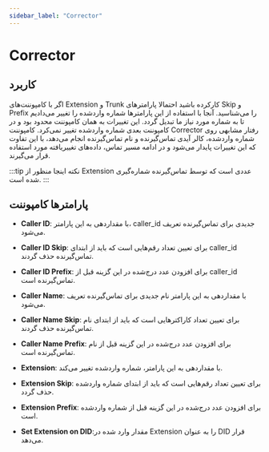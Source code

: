 ```yaml
---
sidebar_label: "Corrector"
---
```

<head>
  <title>معرفی Corrector | مستندات سیموتل</title>
</head>


# Corrector


## کاربرد

اگر با کامپوننت‌‌های Extension و Trunk کارکرده باشید احتمالا پارامترهای Skip و Prefix را می‌شناسید. آنجا با استفاده از این پارامترها شماره واردشده را تغییر می‌دادیم تا به شماره مورد نیاز ما تبدیل گردد. این تغییرات به همان کامپوننت محدود بود و در کامپوننت بعدی شماره واردشده تغییر نمی‌کرد. کامپوننت Corrector رفتار مشابهی روی شماره واردشده، کالر آیدی تماس‌گیرنده و نام تماس‌گیرنده انجام می‌‌دهد، با این تفاوت که این تغییرات پایدار می‌شود و در ادامه مسیر تماس، داده‌‌های تغییریافته مورد استفاده قرار می‌گیرند.

:::tip نکته
اینجا منظور از Extension عددی است که توسط تماس‌گیرنده شماره‌‌گیری شده است.
:::


## پارامترها کامپوننت

- **Caller ID**: با مقداردهی به این پارامتر، caller_id جدیدی برای تماس‌گیرنده تعریف می‌‌شود.

- **Caller ID Skip**: برای تعیین تعداد رقم‌‌هایی است که باید از ابتدای caller_id تماس‌‌گیرنده حذف گردند.

- **Caller ID Prefix**: برای افزودن عدد درج‌شده در این گزینه قبل از caller_id تماس‌‌گیرنده است.

- **Caller Name**: با مقداردهی به این پارامتر نام جدیدی برای تماس‌گیرنده تعریف می‌‌شود.

- **Caller Name Skip**: برای تعیین تعداد کاراکترهایی است که باید از ابتدای نام تماس‌‌گیرنده حذف گردند.

- **Caller Name Prefix**: برای افزودن عدد درج‌شده در این گزینه قبل از نام تماس‌‌گیرنده است.

- **Extension**: با مقداردهی به این پارامتر، شماره واردشده تغییر می‌‌کند.

- **Extension Skip**: برای تعیین تعداد رقم‌‌هایی است که باید از ابتدای شماره واردشده حذف گردد.

- **Extension Prefix**: برای افزودن عدد درج‌شده در این گزینه قبل از شماره واردشده است.

- **Set Extension on DID**:مقدار وارد شده در Extension را به عنوان DID قرار می‌دهد.
